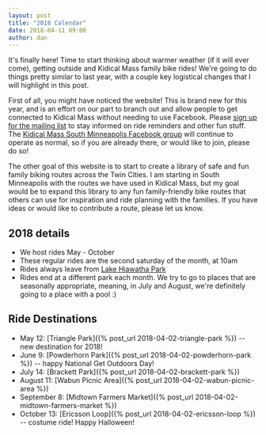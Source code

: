 ```yaml
---
layout: post
title: "2018 Calendar"
date: 2018-04-11 09:00
author: dan
---
```


It's finally here! Time to start thinking about warmer weather (if it will ever come), getting outside and Kidical Mass family bike rides! We're going to do things pretty similar to last year, with a couple key logistical changes that I will highlight in this post.

First of all, you might have noticed the website! This is brand new for this year, and is an effort on our part to branch out and allow people to get connected to Kidical Mass without needing to use Facebook. Please [sign up for the mailing list]() to stay informed on ride reminders and other fun stuff. The [Kidical Mass South Minneapolis Facebook group](https://www.facebook.com/groups/kidicalmassmpls/) will continue to operate as normal, so if you are already there, or would like to join, please do so!

The other goal of this website is to start to create a library of safe and fun family biking routes across the Twin Cities. I am starting in South Minneapolis with the routes we have used in Kidical Mass, but my goal would be to expand this library to any fun family-friendly bike routes that others can use for inspiration and ride planning with the families. If you have ideas or would like to contribute a route, please let us know.

## 2018 details
* We host rides May - October
* These regular rides are the second saturday of the month, at 10am
* Rides always leave from [Lake Hiawatha Park]()
* Rides end at a different park each month. We try to go to places that are seasonally appropriate, meaning, in July and August, we're definitely going to a place with a pool :)

## Ride Destinations
* May 12: [Triangle Park]({% post_url 2018-04-02-triangle-park %}) -- new destination for 2018!
* June 9: [Powderhorn Park]({% post_url 2018-04-02-powderhorn-park %}) -- happy National Get Outdoors Day!
* July 14: [Brackett Park]({% post_url 2018-04-02-brackett-park %})
* August 11: [Wabun Picnic Area]({% post_url 2018-04-02-wabun-picnic-area %})
* September 8: [Midtown Farmers Market]({% post_url 2018-04-02-midtown-farmers-market %})
* October 13: [Ericsson Loop]({% post_url 2018-04-02-ericsson-loop %}) -- costume ride! Happy Halloween!
